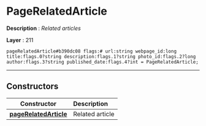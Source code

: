 # PageRelatedArticle

**Description** : *Related articles*

**Layer** : 211

```tl
pageRelatedArticle#b390dc08 flags:# url:string webpage_id:long title:flags.0?string description:flags.1?string photo_id:flags.2?long author:flags.3?string published_date:flags.4?int = PageRelatedArticle;
```

---

## Constructors

| Constructor | Description |
| :---: | :--- |
| [**pageRelatedArticle**](constructor/pageRelatedArticle) | Related article |
